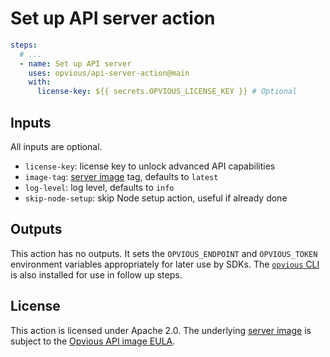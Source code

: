 # Set up API server action

```yaml
steps:
  # ...
  - name: Set up API server
    uses: opvious/api-server-action@main
    with:
      license-key: ${{ secrets.OPVIOUS_LICENSE_KEY }} # Optional
```


## Inputs

All inputs are optional.

+ `license-key`: license key to unlock advanced API capabilities
+ `image-tag`: [server image][] tag, defaults to `latest`
+ `log-level`: log level, defaults to `info`
+ `skip-node-setup`: skip Node setup action, useful if already done


## Outputs

This action has no outputs. It sets the `OPVIOUS_ENDPOINT` and `OPVIOUS_TOKEN`
environment variables appropriately for later use by SDKs. The [`opvious`
CLI][cli] is also installed for use in follow up steps.


## License

This action is licensed under Apache 2.0. The underlying [server image][] is
subject to the [Opvious API image EULA][eula].


[server image]: https://hub.docker.com/r/opvious/api-server
[eula]: https://www.opvious.io/end-user-license-agreements/api-image
[cli]: https://www.npmjs.com/package/opvious-cli
